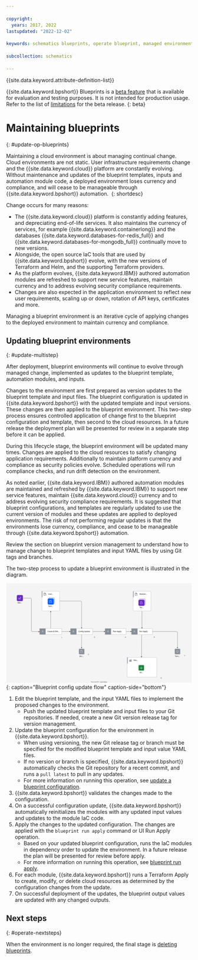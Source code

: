```yaml
---

copyright:
  years: 2017, 2022
lastupdated: "2022-12-02"

keywords: schematics blueprints, operate blueprint, managed environments

subcollection: schematics

---
```


{{site.data.keyword.attribute-definition-list}}

{{site.data.keyword.bpshort}} Blueprints is a [beta feature](/docs/schematics?topic=schematics-bp-beta-limitations) that is available for evaluation and testing purposes. It is not intended for production usage. Refer to the list of [limitations](/docs/schematics?topic=schematics-bp-beta-limitations#sc-bp-beta-limitation) for the beta release.
{: beta}

# Maintaining blueprints
{: #update-op-blueprints}

Maintaining a cloud environment is about managing continual change. Cloud environments are not static. User infrastructure requirements change and the {{site.data.keyword.cloud}} platform are constantly evolving. Without maintenance and updates of the blueprint templates, inputs and automation module code, a deployed environment loses currency and compliance, and will cease to be manageable through {{site.data.keyword.bpshort}} automation. 
{: shortdesc}

Change occurs for many reasons:
- The {{site.data.keyword.cloud}} platform is constantly adding features, and depreciating end-of-life services. It also maintains the currency of services, for example {{site.data.keyword.containerlong}} and the databases {{site.data.keyword.databases-for-redis_full}} and {{site.data.keyword.databases-for-mongodb_full}} continually move to new versions. 
- Alongside, the open source IaC tools that are used by {{site.data.keyword.bpshort}} evolve, with the new versions of Terraform and Helm, and the supporting Terraform providers.
- As the platform evolves, {{site.data.keyword.IBM}} authored automation modules are refreshed to support new service features, maintain currency and to address evolving security compliance requirements.
- Changes are also expected in the application environment to reflect new user requirements, scaling up or down, rotation of API keys, certificates and more. 

Managing a blueprint environment is an iterative cycle of applying changes to the deployed environment to maintain currency and compliance.  

## Updating blueprint environments
{: #update-multistep}

After deployment, blueprint environments will continue to evolve through managed change, implemented as updates to the blueprint template, automation modules, and inputs.

Changes to the environment are first prepared as version updates to the blueprint template and input files. The blueprint configuration is updated in {{site.data.keyword.bpshort}} with the updated template and input versions. These changes are then applied to the blueprint environment. This two-step process ensures controlled application of change first to the blueprint configuration and template, then second to the cloud resources. In a future release the deployment plan will be presented for review in a separate step before it can be applied.

During this lifecycle stage, the blueprint environment will be updated many times. Changes are applied to the cloud resources to satisfy changing application requirements. Additionally to maintain platform currency and compliance as security policies evolve. Scheduled operations will run compliance checks, and run drift detection on the environment. 

As noted earlier, {{site.data.keyword.IBM}} authored automation modules are maintained and refreshed by {{site.data.keyword.IBM}} to support new service features, maintain {{site.data.keyword.cloud}} currency and to address evolving security compliance requirements. It is suggested that blueprint configurations, and templates are regularly updated to use the current version of modules and these updates are applied to deployed environments. The risk of not performing regular updates is that the environments lose currency, compliance, and cease to be manageable through {{site.data.keyword.bpshort}} automation. 

Review the section on blueprint version management to understand how to manage change to blueprint templates and input YAML files by using Git tags and branches.

The two-step process to update a blueprint environment is illustrated in the diagram.

![Blueprint config update flow](/images/new/sc-bp-update.svg){: caption="Blueprint config update flow" caption-side="bottom"}

1. Edit the blueprint template, and the input YAML files to implement the proposed changes to the environment. 
    - Push the updated blueprint template and input files to your Git repositories. If needed, create a new Git version release tag for version management. 
2. Update the blueprint configuration for the environment in {{site.data.keyword.bpshort}}. 
    - When using versioning, the new Git release tag or branch must be specified for the modified blueprint template and input value YAML files.
    - If no version or branch is specified, {{site.data.keyword.bpshort}} automatically checks the Git repository for a recent commit, and runs a `pull latest` to pull in any updates. 
    - For more information on running this operation, see [update a blueprint configuration](/docs/schematics?topic=schematics-update-blueprint).
3. {{site.data.keyword.bpshort}} validates the changes made to the configuration.  
4. On a successful configuration update, {{site.data.keyword.bpshort}} automatically reinitializes the modules with any updated input values and updates to the module IaC code.  
5. Apply the changes to the updated configuration. The changes are applied with the `blueprint run apply` command or UI Run Apply operation.
    - Based on your updated blueprint configuration, runs the IaC modules in dependency order to update the environment. In a future release the plan will be presented for review before apply. 
    - For more information on running this operation, see [blueprint run apply](/docs/schematics?topic=schematics-apply-blueprint).  
6. For each module, {{site.data.keyword.bpshort}} runs a Terraform Apply to create, modify, or delete cloud resources as determined by the configuration changes from the update. 
7. On successful deployment of the updates, the blueprint output values are updated with any changed outputs.

## Next steps
{: #operate-nextsteps}

When the environment is no longer required, the final stage is [deleting blueprints](/docs/schematics?topic=schematics-delete-blueprints).

